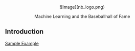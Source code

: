 <p align="center"> ![Image](nb_logo.png) </p>
 <p align="center"> Machine Learning and the Baseballhall of Fame </p>

## Introduction



[Sample Example](http://www.google.fr/ "Interesting Title")


